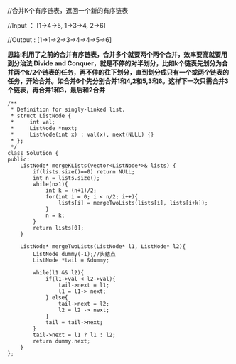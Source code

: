 //合并K个有序链表，返回一个新的有序链表

//Input ： [1->4->5,  1->3->4, 2->6]

//Output : [1->1->2->3->4->4->5->6]

**思路:利用了之前的合并有序链表，合并多个就要两个两个合并，效率要高就要用到分治法 Divide and Conquer，就是不停的对半划分，比如k个链表先划分为合并两个k/2个链表的任务，再不停的往下划分，直到划分成只有一个或两个链表的任务，开始合并。如合并6个先分别合并1和4,2和5,3和6。这样下一次只需合并3个链表，再合并1和3，最后和2合并**

```
/**
 * Definition for singly-linked list.
 * struct ListNode {
 *     int val;
 *     ListNode *next;
 *     ListNode(int x) : val(x), next(NULL) {}
 * };
 */
class Solution {
public:
    ListNode* mergeKLists(vector<ListNode*>& lists) {
        if(lists.size()==0) return NULL;
        int n = lists.size();
        while(n>1){
            int k = (n+1)/2;
            for(int i = 0; i < n/2; i++){
                lists[i] = mergeTwoLists(lists[i], lists[i+k]);
            }
            n = k;
        }
        return lists[0];
    }
    
    ListNode* mergeTwoLists(ListNode* l1, ListNode* l2){
        ListNode dummy(-1);//头结点
        ListNode *tail = &dummy;
        
        while(l1 && l2){
            if(l1->val < l2->val){
                tail->next = l1;
                l1 = l1-> next;
            } else{
                tail->next = l2;
                l2 = l2 -> next;
            }
            tail = tail->next;
        }
        tail->next = l1 ? l1 : l2;
        return dummy.next;
    }
};
```
